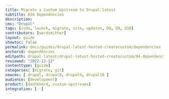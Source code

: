 ```yaml
---
title: Migrate a Custom Upstream to Drupal:latest
subtitle: Add Dependencies
description: 
cms: "Drupal"
tags: [code, launch, migrate, site, updates, D8, D9, D10]
contributors: [wordsmither]
layout: guide
showtoc: false
permalink: docs/guides/drupal-latest-hosted-createcustom/dependencies
anchorid: dependencies
editpath: drupal-latest/drupal-latest-hosted-createcustom/04-dependencies.md
reviewed: "2022-12-12"
contenttype: [guide]
categories: [migrate, git]
newcms: [ drupal, drupal8, drupal9, drupal10 ]
audience: [development]
product: [dashboard, custom-upstreams]
integration: [--]
---
```


<Partial file="drupal-latest/dependencies-compatible.md" />
